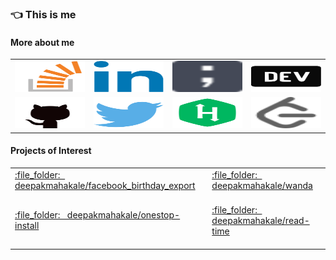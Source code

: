 ### :point_left: This is me

<!--
**deepakmahakale/deepakmahakale** is a ✨ _special_ ✨ repository because its `README.md` (this file) appears on your GitHub profile.

Here are some ideas to get you started:
-->
#### More about me

<table>
  <tr>
    <td>
      <a href="https://stackoverflow.com/users/4758119/deepak-mahakale" title="Stack Overflow">
        <img src="https://raw.githubusercontent.com/deepakmahakale/deepakmahakale/master/images/stackoverflow.svg"
          width=400 height=50 />
      </a>
    </td>
    <td>
      <a href="https://www.linkedin.com/in/deepakmahakale" title="LinkedIn">
        <img src="https://raw.githubusercontent.com/deepakmahakale/deepakmahakale/master/images/linkedin.svg"
          width=400 height=50 />
      </a>
    </td>
    <td>
      <a href="https://deepakmahakale.in/blog" title="Personal Blog">
        <img src="https://raw.githubusercontent.com/deepakmahakale/deepakmahakale/master/images/blog.svg" width=400 height=50 />
      </a>
    </td>
    <td>
      <a href="https://dev.to/deepakmahakale" title="dev.to">
        <img src="https://raw.githubusercontent.com/deepakmahakale/deepakmahakale/master/images/devto.svg" width=400 height=50 />
      </a>
    </td>
  </tr>
  <tr>
    <td>
      <a href="https://github.com/deepakmahakale" title="GitHub">
        <img src="https://raw.githubusercontent.com/deepakmahakale/deepakmahakale/master/images/github.svg"
          width=400 height=50 />
      </a>
    </td>
    <td>
      <a href="https://twitter.com/deepakmahakale" title="Twitter">
        <img src="https://raw.githubusercontent.com/deepakmahakale/deepakmahakale/master/images/twitter.svg"
          width=400 height=50 />
      </a>
    </td>
    <td>
      <a href="https://www.hackerrank.com/deepakmahakale" title="HackerRank">
        <img src="https://raw.githubusercontent.com/deepakmahakale/deepakmahakale/master/images/Hackerrank.svg"
          width=400 height=50 />
      </a>
    </td>
    <td>
      <a href="https://leetcode.com/deepakmahakale" title="LeetCode">
        <img src="https://raw.githubusercontent.com/deepakmahakale/deepakmahakale/master/images/leetcode.svg"
          width=400 height=50 />
      </a>
    </td>
  </tr>
</table>

#### Projects of Interest

<table>
  <tr>
    <td align="left">
      <a href="https://github.com/deepakmahakale/facebook_birthday_export" title="Facebook Birthday Export">
        :file_folder:
        &nbsp;
        deepakmahakale/facebook_birthday_export
        <img width=600 height=1 />
      </a>
    </td>
    <td align="left">
      <a href="https://github.com/deepakmahakale/wanda" title="Wanda">
        :file_folder:
        &nbsp;
        deepakmahakale/wanda
        <img width=600 height=1 />
      </a>
    </td>
  </tr>
  <tr>
    <td align="left">
      <a href="https://github.com/deepakmahakale/onestop-install" title="Onestop Install">
        :file_folder:
        &nbsp;
        deepakmahakale/onestop-install
        <img width=600 height=1 />
      </a>
    </td>
    <td align="left">
      <a href="https://github.com/deepakmahakale/read-time" title="Read Time">
        :file_folder:
        &nbsp;
        deepakmahakale/read-time
        <img width=600 height=1 />
      </a>
    </td>
  </tr>
</table>
